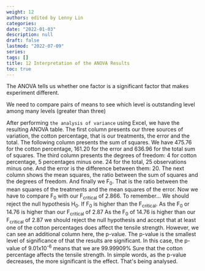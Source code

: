 ```yaml
---
weight: 12
authors: edited by Lenny Lin
categories: 
date: "2022-01-03"
description: null
draft: false
lastmod: "2022-07-09"
series: 
tags: []
title: 12 Interpretation of the ANOVA Results
toc: true
---
```


The ANOVA tells us whether one factor is a significant factor that makes experiment different.  

We need to compare pairs of means to see which level is outstanding level among many levels (greater than three)


<!--more-->

After performing `the analysis of variance` using Excel, we have the resulting ANOVA table. The first column presents our three sources of variation, the cotton percentage, that is our treatments, the error and the total. The following column presents the sum of squares. We have 475.76 for the cotton percentage, 161.20 for the error and 636.96 for the total sum of squares. The third column presents the degrees of freedom: 4 for cotton percentage, 5 percentages minus one. 24 for the total, 25 observations minus one. And the error is the difference between them: 20. The next column shows the mean squares, the ratio between the sum of squares and the degrees of freedom. And finally we F<sub>0</sub>. That is the ratio between the mean squares of the treatments and the mean squares of the error. Now we have to compare F<sub>0</sub> with our F<sub>critical</sub> of 2.866. To remember... We should reject the null hypothesis H<sub>0</sub>. If F<sub>0</sub> is higher than the F<sub>critical</sub>. As the F<sub>0</sub> or 14.76 is higher than our F<sub>critical</sub> of 2.87 As the F<sub>0</sub> of 14.76 is higher than our F<sub>critical</sub> of 2.87 we should reject the null hypothesis and accept that at least one of the cotton percentages does affect the tensile strength. However, we can see an additional column here, the p-value. The p-value is the smallest level of significance of that the results are significant. In this case, the p-value of 9.01x10<sup>-6</sup> means that we are 99.99909% Sure that the cotton percentage affects the tensile strength. In simple words, as the p-value decreases, the more significant is the effect. That's being analysed. 